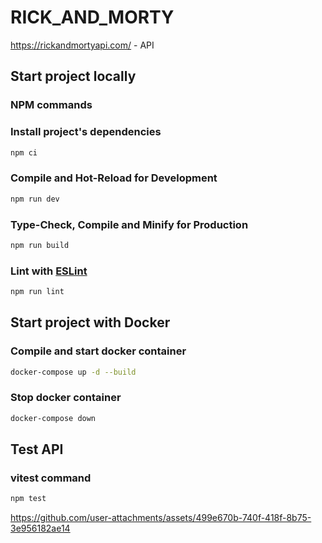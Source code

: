 # RICK_AND_MORTY

https://rickandmortyapi.com/ - API

## Start project locally

### NPM commands

### Install project's dependencies

```sh
npm ci
```

### Compile and Hot-Reload for Development

```sh
npm run dev
```

### Type-Check, Compile and Minify for Production

```sh
npm run build
```

### Lint with [ESLint](https://eslint.org/)

```sh
npm run lint
```

## Start project with Docker

### Compile and start docker container

```sh
docker-compose up -d --build
```

### Stop docker container

```sh
docker-compose down 
```

## Test API

### vitest command

```sh
npm test
```



https://github.com/user-attachments/assets/499e670b-740f-418f-8b75-3e956182ae14
